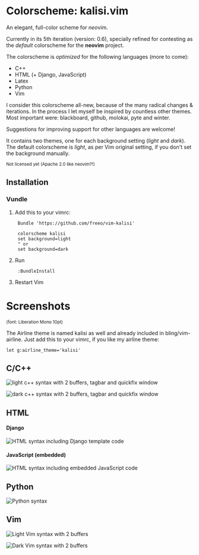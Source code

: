 Colorscheme: kalisi.vim
=========================
An elegant, full-color scheme for *neo*vim.

Currently in its 5th iteration (version: 0.6), specially refined for contesting as the *default* colorscheme for the **neovim** project.

The colorscheme is *optimized* for the following languages (more to come):

* C++
* HTML (+ Django, JavaScript)
* Latex
* Python
* Vim

I consider this colorscheme all-new, because of the many radical changes &
iterations. In the process I let myself be inspired by countless other themes.
Most important were: blackboard, github, molokai, pyte and winter.

Suggestions for improving support for other languages are welcome!

It contains two themes, one for each background setting (*light* and *dark*).  The default colorscheme is *light*, as per Vim original setting, if you don't set the background manually.




<sup>Not licensed yet (Apache 2.0 like neovim?!)</sup>

## Installation

### Vundle

1. Add this to your vimrc:

        Bundle 'https://github.com/freeo/vim-kalisi'   

        colorscheme kalisi
        set background=light
        " or 
        set background=dark


2. Run

        :BundleInstall

3. Restart Vim

Screenshots
===========
<sub>(font: Liberation Mono 10pt)</sub>

The Airline theme is named kalisi as well and already included in bling/vim-airline. Just add this to your vimrc, if you like my airline theme: 

    let g:airline_theme='kalisi'

## C/C++

![light c++ syntax with 2 buffers, tagbar and quickfix window](/screenshots/syntax_cpp.jpg?raw=true "c++ syntax light")

![dark c++ syntax with 2 buffers, tagbar and quickfix window](/screenshots/kalisi_cpp.jpg?raw=true "c++ syntax dark")

## HTML

#### Django

![HTML syntax including Django template code](/screenshots/kalisi_django.jpg?raw=true "htmldjango syntax")

#### JavaScript (embedded)
![HTML syntax including embedded JavaScript code](/screenshots/kalisi_javascript.jpg?raw=true "htmljavascript syntax")

## Python

![Python syntax](/screenshots/kalisi_python.jpg?raw=true "python syntax")

## Vim

![Light Vim syntax with 2 buffers](/screenshots/syntax_vim.jpg?raw=true "vim syntax light")

![Dark Vim syntax with 2 buffers](/screenshots/kalisi_vim.jpg?raw=true "vim syntax dark")
